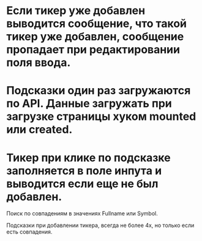 # Если тикер уже добавлен выводится сообщение, что такой тикер уже добавлен, сообщение пропадает при редактировании поля ввода.

# Подсказки один раз загружаются по API. Данные загружать при загрузке страницы хуком mounted или created.

# Тикер при клике по подсказке заполняется в поле инпута и выводится если еще не был добавлен.

Поиск по совпадениям в значениях Fullname или Symbol.

Подсказки при добавлении тикера, всегда не более 4х, но только если есть совпадения.
